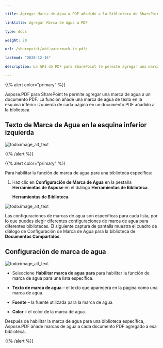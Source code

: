 ```yaml
---

title: Agregar Marca de Agua a PDF añadido a la Biblioteca de SharePoint

linktitle: Agregar Marca de Agua a PDF

type: docs

weight: 20

url: /sharepoint/add-watermark-to-pdf/

lastmod: "2020-12-16"

description: La API de PDF para SharePoint te permite agregar una marca de agua a documentos PDF añadidos a la biblioteca.

---
```




{{% alert color="primary" %}}



Aspose.PDF para SharePoint te permite agregar una marca de agua a un documento PDF. La función añade una marca de agua de texto en la esquina inferior izquierda de cada página en un documento PDF añadido a la biblioteca.



## **Texto de Marca de Agua en la esquina inferior izquierda**



![todo:image_alt_text](add-watermark-to-pdf_1.jpg)



{{% /alert %}}



{{% alert color="primary" %}}



Para habilitar la función de marca de agua para una biblioteca específica:



1. Haz clic en **Configuración de Marca de Agua** en la pestaña **Herramientas de Aspose** en el diálogo **Herramientas de Biblioteca**.



   **Herramientas de Biblioteca**



![todo:image_alt_text](add-watermark-to-pdf_2.jpg)



Las configuraciones de marcas de agua son específicas para cada lista, por lo que puedes elegir diferentes configuraciones de marca de agua para diferentes bibliotecas. El siguiente captura de pantalla muestra el cuadro de diálogo de Configuración de Marca de Agua para la biblioteca de **Documentos Compartidos**.



## **Configuración de marca de agua**



![todo:image_alt_text](add-watermark-to-pdf_3.jpg)



- Seleccione **Habilitar marca de agua para** para habilitar la función de marca de agua para una lista específica.

- **Texto de marca de agua** – el texto que aparecerá en la página como una marca de agua.

- **Fuente** – la fuente utilizada para la marca de agua.

- **Color** – el color de la marca de agua.



Después de habilitar la marca de agua para una biblioteca específica, Aspose.PDF añade marcas de agua a cada documento PDF agregado a esa biblioteca.



{{% /alert %}}